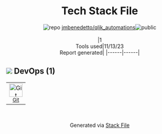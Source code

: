 <!--
--- Readme.md Snippet without images Start ---
## Tech Stack
jmbenedetto/qlik_automations is built on the following main stack:


Full tech stack [here](/techstack.md)
--- Readme.md Snippet without images End ---

--- Readme.md Snippet with images Start ---
## Tech Stack
jmbenedetto/qlik_automations is built on the following main stack:


Full tech stack [here](/techstack.md)
--- Readme.md Snippet with images End ---
-->
<div align="center">

# Tech Stack File
![](https://img.stackshare.io/repo.svg "repo") [jmbenedetto/qlik_automations](https://github.com/jmbenedetto/qlik_automations)![](https://img.stackshare.io/public_badge.svg "public")
<br/><br/>
|1<br/>Tools used|11/13/23 <br/>Report generated|
|------|------|
</div>

## <img src='https://img.stackshare.io/devops.svg'/> DevOps (1)
<table><tr>
  <td align='center'>
  <img width='36' height='36' src='https://img.stackshare.io/service/1046/git.png' alt='Git'>
  <br>
  <sub><a href="http://git-scm.com/">Git</a></sub>
  <br>
  <sub></sub>
</td>

</tr>
</table>

<br/>
<div align='center'>

Generated via [Stack File](https://github.com/apps/stack-file)
